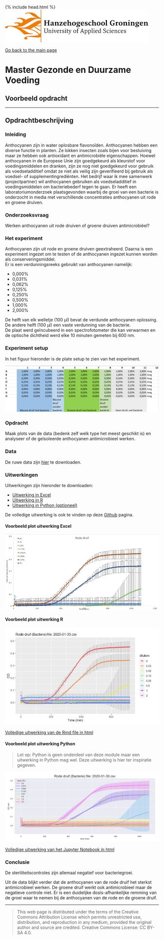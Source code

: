 {% include head.html %}
![Hanze](../hanze/hanze.png)

[Go back to the main page](../index.md)

# Master Gezonde en Duurzame Voeding

## Voorbeeld opdracht

---

## Opdrachtbeschrijving

### Inleiding

Anthocyanen zijn in water oplosbare flavonoïden. Anthocyanen hebben een diverse functie in planten. Ze lokken insecten zoals bijen voor bestuiving maar ze hebben ook antioxidant en antimicrobiële eigenschappen. Hoewel anthocyanen in de Europese Unie zijn goedgekeurd als kleurstof voor voedingsmiddelen en dranken, zijn ze nog niet goedgekeurd voor gebruik als voedseladditief omdat ze niet als veilig zijn geverifieerd bij gebruik als voedsel- of supplementingrediënten. Het bedrijf waar ik mee samenwerk (projectpartner) wil anthocyanen gebruiken als voedseladditief in voedingsmiddelen om bacteriebederf tegen te gaan. Er heeft een laboratoriumonderzoek plaatsgevonden waarbij de groei van een bacterie is onderzocht in media met verschillende concentraties anthocyanen uit rode en groene druiven.

### Onderzoeksvraag

Werken anthocyanen uit rode druiven of groene druiven antimicrobiëel?

### Het experiment

Anthocyanen zijn uit rode en groene druiven geextraheerd. Daarna is een experiment ingezet om te testen of de anthocyanen ingezet kunnen worden als conserveringsmiddel.  
Er is een verdunningsreeks gebruikt van anthocyanen namelijk:  
- 0,000%
- 0,031%
- 0,062%
- 0,125%
- 0,250%
- 0,500%
- 1,000%
- 2,000%

De helft van elk welletje (100 µl) bevat de verdunde anthocyanen oplossing. De andere helft (100 µl) een vaste verdunning van de bacterie.  
De plaat werd geïncubeerd in een spectrofotometer die kan verwarmen en de optische dichtheid werd elke 10 minuten gemeten bij 600 nm.  


### Experiment setup

In het figuur hieronder is de plate setup te zien van het experiment. 

![plate setup](./pics/plate_setup.png)


### Opdracht

Maak plots van de data (bedenk zelf welk type het meest geschikt is) en analyseer of de geïsoleerde anthocyanen antimicrobieel werken.  

### Data

De ruwe data zijn [hier](./sample_data/2020-01-30.csv) te downloaden.


### Uitwerkingen

Uitwerkingen zijn hieronder te downloaden:
- [Uitwerking in Excel](./example_analysis/analysis_excel.xlsx)
- [Uitwerking in R](.//example_analysis/analysis_r.Rmd)
- [Uitwerking in Python (optioneel)](./example_analysis/analysis_python.ipynb)

De volledige uitwerking is ook te vinden op deze [Github](https://github.com/jurrehageman/master_food_data_analysis) pagina.  

#### Voorbeeld plot uitwerking Excel

![voorbeeld Excel](./pics/excel.png)


#### Voorbeeld plot uitwerking R

![voorbeeld R](./pics/R.png)

[Volledige uitwerking van de Rmd file in html](./example_analysis/analysis_r.html)

#### Voorbeeld plot uitwerking Python

>Let op: Python is geen onderdeel van deze module maar een uitwerking in Python mag wel.
>Deze uitwerking is hier ter inspiratie gegeven.

![voorbeeld Python](./pics/python.png)

[Volledige uitwerking van het Jupyter Notebook in html](./example_analysis/analysis_python.html)


### Conclusie

De steriliteitscontroles zijn allemaal negatief voor bacteriegroei.

Uit de data blijkt verder dat de anthocyanen van de rode druif het sterkst antimicrobieel werken. De groene druif werkt ook antimicrobieel maar de negatieve controle niet. Er is een duidelijke dosis-afhankelijke remming van de groei waar te nemen bij de anthocyanen van de rode en de groene druif.

---

>This web page is distributed under the terms of the Creative Commons Attribution License which permits unrestricted use, distribution, and reproduction in any medium, provided the original author and source are credited.
>Creative Commons License: CC BY-SA 4.0.

